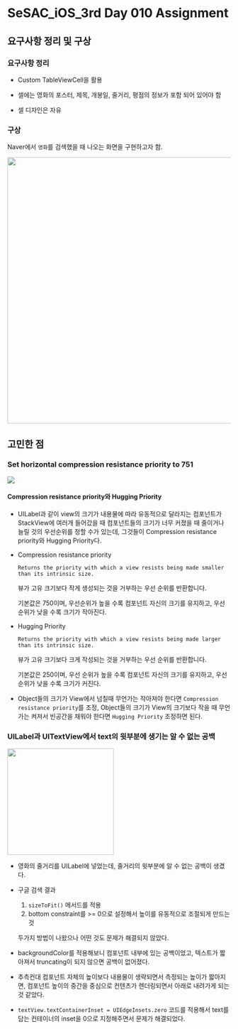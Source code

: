 # SeSAC_iOS_3rd Day 010 Assignment

## 요구사항 정리 및 구상

### 요구사항 정리

- Custom TableViewCell을 활용

- 셀에는 영화의 포스터, 제목, 개봉일, 줄거리, 평점의 정보가 포함 되어 있어야 함

- 셀 디자인은 자유

### 구상

Naver에서 `영화`를 검색했을 때 나오는 화면을 구현하고자 함.

<img src="https://github.com/steady-on/SeSAC_iOS_3rd/assets/73203944/5d350594-089b-4725-ba1d-7a725aa321c0" width=600>

## 고민한 점

### Set horizontal compression resistance priority to 751

<img src="https://github.com/steady-on/SeSAC_iOS_3rd/assets/73203944/8b59ca0a-3250-47dc-993f-6e1e1049de65">

#### Compression resistance priority와 Hugging Priority

- UILabel과 같이 view의 크기가 내용물에 따라 유동적으로 달라지는 컴포넌트가 StackView에 여러개 들어갔을 때 컴포넌트들의 크기가 너무 커졌을 때 줄이거나 늘릴 것의 우선순위를 정할 수가 있는데, 그것들이 Compression resistance priority와 Hugging Priority다.

- Compression resistance priority

  `Returns the priority with which a view resists being made smaller than its intrinsic size.`

  뷰가 고유 크기보다 작게 생성되는 것을 거부하는 우선 순위를 반환합니다.

  기본값은 750이며, 우선순위가 높을 수록 컴포넌트 자신의 크기를 유지하고, 우선 순위가 낮을 수록 크기가 작아진다.

- Hugging Priority

  `Returns the priority with which a view resists being made larger than its intrinsic size.`

  뷰가 고유 크기보다 크게 작성되는 것을 거부하는 우선 순위를 반환합니다.

  기본값은 250이며, 우선 순위가 높을 수록 컴포넌트 자신의 크기를 유지하고, 우선 순위가 낮을 수록 크기가 커진다.

- Object들의 크기가 View에서 넘칠때 무언가는 작아져야 한다면 `Compression resistance priority`를 조정, Object들의 크기가 View의 크기보다 작을 때 무언가는 켜져서 빈공간을 채워야 한다면 `Hugging Priority` 조정하면 된다.

### UILabel과 UITextView에서 text의 윗부분에 생기는 알 수 없는 공백

<img src="https://github.com/steady-on/SeSAC_iOS_3rd/assets/73203944/255e15ec-07d5-4185-acb0-f60dcac86666" width=240>

- 영화의 줄거리를 UILabel에 넣었는데, 줄거리의 윗부분에 알 수 없는 공백이 생겼다.

- 구글 검색 결과

  1. `sizeToFit()` 메서드를 적용
  2. bottom constraint를 >= 0으로 설정해서 높이를 유동적으로 조절되게 만드는 것

  두가지 방법이 나왔으나 어떤 것도 문제가 해결되지 않았다.

- backgroundColor를 적용해보니 컴포넌트 내부에 있는 공백이었고, 텍스트가 짧아져서 truncating이 되지 않으면 공백이 없어졌다.

- 추측컨대 컴포넌트 자체의 높이보다 내용물이 생략되면서 측정되는 높이가 짧아지면, 컴포넌트 높이의 중간을 중심으로 컨텐츠가 렌더링되면서 아래로 내려가게 되는 것 같았다.

- `textView.textContainerInset = UIEdgeInsets.zero` 코드를 적용해서 text를 담는 컨테이너의 inset을 0으로 지정해주면서 문제가 해결되었다.
